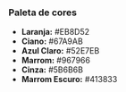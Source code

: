 ### Paleta de cores
- **Laranja:** #EB8D52
- **Ciano:** #67A9AB
- **Azul Claro:** #52E7EB
- **Marrom:** #967966
- **Cinza:** #5B6B6B
- **Marrom Escuro:** #413833